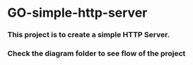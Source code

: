 # GO-simple-http-server

### This project is to create a simple HTTP Server. 
### Check the diagram folder to see flow of the project
